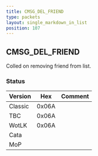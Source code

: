 ```yaml
---
title: CMSG_DEL_FRIEND
type: packets
layout: single_markdown_in_list
position: 107
---
```


## CMSG_DEL_FRIEND

Colled on removing friend from list.

### Status

Version    | Hex        | Comment
---------- | ---------- | ---------- 
Classic    | 0x06A      |
TBC        | 0x06A      |
WotLK      | 0x06A      |
Cata       |            |
MoP        |            |
